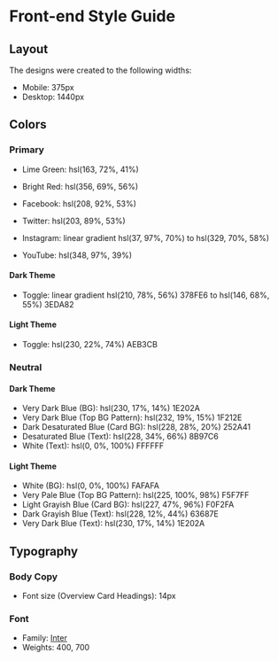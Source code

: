 # Front-end Style Guide

## Layout

The designs were created to the following widths:

- Mobile: 375px
- Desktop: 1440px

## Colors

### Primary

- Lime Green: hsl(163, 72%, 41%)
- Bright Red: hsl(356, 69%, 56%)

- Facebook: hsl(208, 92%, 53%)
- Twitter: hsl(203, 89%, 53%)
- Instagram: linear gradient hsl(37, 97%, 70%) to hsl(329, 70%, 58%)
- YouTube: hsl(348, 97%, 39%)

#### Dark Theme

- Toggle: linear gradient hsl(210, 78%, 56%)  378FE6  to hsl(146, 68%, 55%) 3EDA82

#### Light Theme

- Toggle: hsl(230, 22%, 74%) AEB3CB

### Neutral

#### Dark Theme

- Very Dark Blue (BG): hsl(230, 17%, 14%)  1E202A
- Very Dark Blue (Top BG Pattern): hsl(232, 19%, 15%)  1F212E
- Dark Desaturated Blue (Card BG): hsl(228, 28%, 20%) 252A41
- Desaturated Blue (Text): hsl(228, 34%, 66%) 8B97C6
- White (Text): hsl(0, 0%, 100%) FFFFFF

#### Light Theme

- White (BG): hsl(0, 0%, 100%) FAFAFA
- Very Pale Blue (Top BG Pattern): hsl(225, 100%, 98%)  F5F7FF
- Light Grayish Blue (Card BG): hsl(227, 47%, 96%) F0F2FA
- Dark Grayish Blue (Text): hsl(228, 12%, 44%) 63687E
- Very Dark Blue (Text): hsl(230, 17%, 14%) 1E202A

## Typography

### Body Copy

- Font size (Overview Card Headings): 14px

### Font

- Family: [Inter](https://fonts.google.com/specimen/Inter)
- Weights: 400, 700

